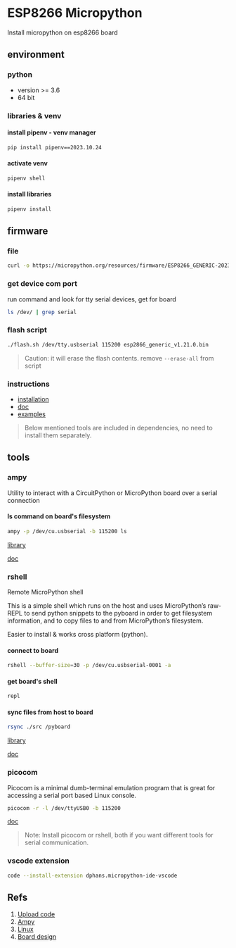 # ESP8266 Micropython

Install micropython on esp8266 board

## environment

### python

- version >= 3.6
- 64 bit

### libraries & venv

#### install pipenv - venv manager

```bash
pip install pipenv==2023.10.24
```

#### activate venv

```bash
pipenv shell
```

#### install libraries

```bash
pipenv install
```

## firmware

### file

```bash
curl -o https://micropython.org/resources/firmware/ESP8266_GENERIC-20231005-v1.21.0.bin esp8266_latest.bin
```

### get device com port

run command and look for tty serial devices, get for board

```bash
ls /dev/ | grep serial
```

### flash script

```bash
./flash.sh /dev/tty.usbserial 115200 esp2866_generic_v1.21.0.bin
```

> Caution: it will erase the flash contents. remove `--erase-all` from script

### instructions

- [installation](https://docs.micropython.org/en/latest/esp8266/tutorial/intro.html#deploying-the-firmware)
- [doc](https://docs.micropython.org/en/latest/index.html)
- [examples](https://micropython-on-esp8266-workshop.readthedocs.io/en/latest/setup.html)

> Below mentioned tools are included in dependencies, no need to install them separately.

## tools

### ampy

Utility to interact with a CircuitPython or MicroPython board over a serial connection

#### ls command on board's filesystem

```bash
ampy -p /dev/cu.usbserial -b 115200 ls
```

[library](https://pypi.org/project/ampy)

[doc](https://ampy.readthedocs.io/en/latest)

### rshell

Remote MicroPython shell

This is a simple shell which runs on the host and uses MicroPython’s raw-REPL to send python snippets to the pyboard in order to get filesystem information, and to copy files to and from MicroPython’s filesystem.

Easier to install & works cross platform (python).

#### connect to board

```bash
rshell --buffer-size=30 -p /dev/cu.usbserial-0001 -a
```

#### get board's shell

```bash
repl
```

#### sync files from host to board

```bash
rsync ./src /pyboard
```

[library](https://pypi.org/project/rshell)

[doc](https://github.com/dhylands/rshell)

### picocom

Picocom is a minimal dumb-terminal emulation program that is great for accessing a serial port based Linux console.

```bash
picocom -r -l /dev/ttyUSB0 -b 115200
```

[doc](https://developer.ridgerun.com/wiki/index.php/Setting_up_Picocom_-_Ubuntu)

> Note: Install picocom or rshell, both if you want different tools for serial communication.

### vscode extension

```bash
code --install-extension dphans.micropython-ide-vscode
```

## Refs

1. [Upload code](https://pythonforundergradengineers.com/upload-py-files-to-esp8266-running-micropython.html)
2. [Ampy](https://blog.glugmvit.com/getting-started-with-ampy)
3. [Linux](https://github.com/raspiduino/uARM8266)
4. [Board design](https://www.tinkercad.com)
